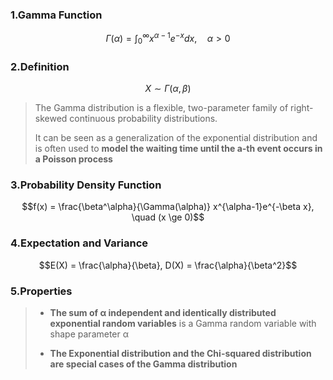 ### 1.Gamma Function

$$\Gamma(\alpha) = \int_0^\infty x^{\alpha-1}e^{-x}dx, \quad \alpha > 0$$

### 2.Definition

$$X \sim \Gamma(\alpha, \beta)$$

>The Gamma distribution is a flexible, two-parameter family of right-skewed continuous probability distributions.
>
>It can be seen as a generalization of the exponential distribution and is often used to **model the waiting time until the a-th event occurs in a Poisson process**

### 3.Probability Density Function

$$f(x) = \frac{\beta^\alpha}{\Gamma(\alpha)} x^{\alpha-1}e^{-\beta x}, \quad (x \ge 0)$$

### 4.Expectation and Variance

$$E(X) = \frac{\alpha}{\beta}, D(X) = \frac{\alpha}{\beta^2}$$

### 5.Properties

>* **The sum of α independent and identically distributed exponential random variables** is a Gamma random variable with shape parameter α
>
>* **The Exponential distribution and the Chi-squared distribution are special cases of the Gamma distribution** 